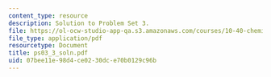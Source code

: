 ```yaml
---
content_type: resource
description: Solution to Problem Set 3.
file: https://ol-ocw-studio-app-qa.s3.amazonaws.com/courses/10-40-chemical-engineering-thermodynamics-fall-2003/07bee11e98d4ce0230dce70b0129c96b_ps03_3_soln.pdf
file_type: application/pdf
resourcetype: Document
title: ps03_3_soln.pdf
uid: 07bee11e-98d4-ce02-30dc-e70b0129c96b
---
```

